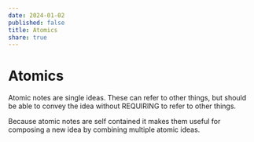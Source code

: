 ```yaml
---
date: 2024-01-02
published: false
title: Atomics
share: true
---
```


# Atomics

Atomic notes are single ideas. These can refer to other things, but should be able to convey the idea without REQUIRING to refer to other things.

Because atomic notes are self contained it makes them useful for composing a new idea by combining multiple atomic ideas.